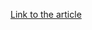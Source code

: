 [Link to the article](https://securityaffairs.com/171127/apt/t-mobile-victim-chinese-breach-of-telco-firms.html)
